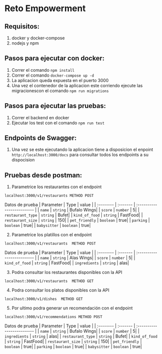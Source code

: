 


# Reto Empowerment

## Requisitos:

1. docker y docker-compose
2. nodejs y npm

## Pasos para ejecutar con docker:

1. Correr el comando `npm install`
2. Correr el comando `docker-compose up -d`
3. La aplicacion queda expuesta en el puerto 3000
4. Una vez el contenedor de la aplicacion este corriendo ejecute las migracionescon el comando `npm run migrations`

## Pasos para ejecutar las pruebas:

1. Correr el backend en docker
2. Ejecutar los test con el comando `npm run test`

## Endpoints de Swagger:

1. Una vez se este ejecutando la aplicacion tiene a disposicion el enpoint `http://localhost:3000/docs` para consultar todos los endpoints a su dispocision

## Pruebas desde postman:

1. Parametrice los restaurantes con el endpoint
```http
localhost:3000/v1/restaurants METHOD POST
```
Datos de prueba
| Parameter | Type     | value                |
| :-------- | :------- | :------------------------- |
| `name` | `string` |  Bufalo Wings|
| `score` | `number` |  5|
| `restaurant_type` | `string` |  Bufet|
| `kind_of_food` | `string` |  FastFood|
| `restaurant_size` | `string` |  150|
| `pet_friendly` | `boolean` |  true|
| `parking` | `boolean` |  true|
| `babysitter` | `boolean` |  true|

2. Parametrice los platillos con el endpoint
```http
localhost:3000/v1/restaurants  METHOD POST
```
Datos de prueba
| Parameter | Type     | value                |
| :-------- | :------- | :------------------------- |
| `name` | `string` |  Alas Wings|
| `score` | `number` |  5|
| `kind_of_food` | `string` |  FastFood|
| `ingredients` | `string` |  alas|

3. Podra consultar los restaurantes disponibles con la API
 ```http
localhost:3000/v1/restaurants  METHOD GET
```
4. Podra consultar los platos disponibles con la API
```http
localhost:3000/v1/dishes  METHOD GET
```
5. Por ultimo podra generar un recomendación con el endpoint
```http
localhost:3000/v1/recommendations METHOD POST
```
Datos de prueba
| Parameter | Type     | value                |
| :-------- | :------- | :------------------------- |
| `name` | `string` |  Bufalo Wings|
| `score` | `number` |  5|
| `ingredients` | `string` |  alas|
| `restaurant_type` | `string` |  Bufet|
| `kind_of_food` | `string` |  FastFood|
| `restaurant_size` | `string` |  150|
| `pet_friendly` | `boolean` |  true|
| `parking` | `boolean` |  true|
| `babysitter` | `boolean` |  true|
